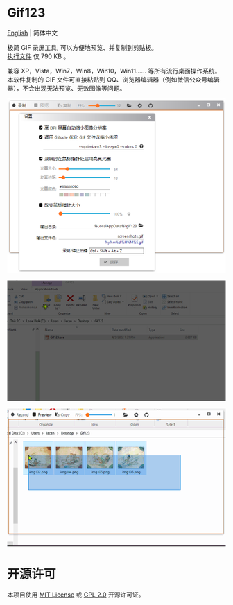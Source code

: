 <h1> Gif123 </h1>  

[English](./README.en_US.md) | 简体中文

极简 GIF 录屏工具, 可以方便地预览、并复制到剪贴板。  
[执行文件](https://gif123.aardio.com/download/Gif123.7z) 仅 790 KB 。

兼容 XP，Vista，Win7，Win8，Win10，Win11...... 等所有流行桌面操作系统。 本软件复制的 GIF 文件可直接粘贴到 QQ、浏览器编辑器（例如微信公众号编辑器），不会出现无法预览、无效图像等问题。 

![screenshot](./screenshots/zh.png)

![screenshot](./screenshots/area.gif)

![screenshot](./screenshots/opt.gif)
# 开源许可

本项目使用  [MIT License](./LICENSE) 或 [GPL 2.0](LICENSE-GPL) 开源许可证。


